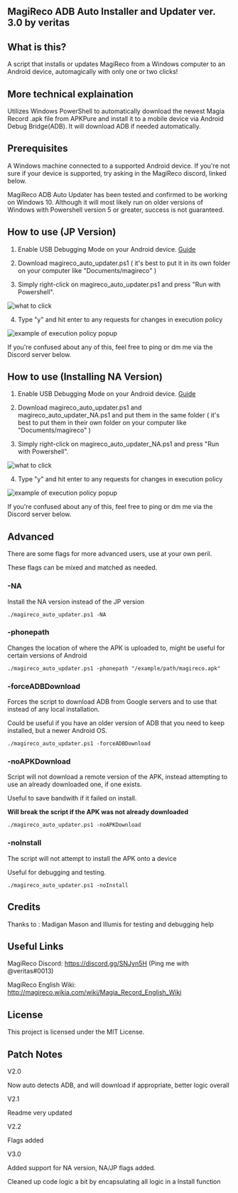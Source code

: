 MagiReco ADB Auto Installer and Updater ver. 3.0 by veritas
---------------------------------------------------------

What is this?
-------------

A script that installs or updates MagiReco from a Windows computer to an Android device, automagically with only one or two clicks!

More technical explaination
---------------------------

Utilizes Windows PowerShell to automatically download the newest Magia Record .apk file from APKPure and install it to a mobile device via Android Debug Bridge(ADB). It will download ADB if needed automatically.

Prerequisites
-------------

A Windows machine connected to a supported Android device. If you're not sure if your device is supported, try asking in the MagiReco discord, linked below.

MagiReco ADB Auto Updater has been tested and confirmed to be working on Windows 10. Although it will most likely run on older versions of Windows with Powershell version 5 or greater, success is not guaranteed.

How to use (JP Version)
----------------------------------

1. Enable USB Debugging Mode on your Android device. [Guide](https://www.kingoapp.com/root-tutorials/how-to-enable-usb-debugging-mode-on-android.htm)

2. Download magireco_auto_updater.ps1 \( it's best to put it in its own folder on your computer like "Documents/magireco" \)

3. Simply right-click on magireco_auto_updater.ps1 and press "Run with Powershell".

![what to click](https://b.catgirlsare.sexy/KEvz.png)

4. Type "y" and hit enter to any requests for changes in execution policy

![example of execution policy popup](https://b.catgirlsare.sexy/7jRh.PNG)

If you're confused about any of this, feel free to ping or dm me via the Discord server below.

How to use (Installing NA Version)
----------------------------------

1. Enable USB Debugging Mode on your Android device. [Guide](https://www.kingoapp.com/root-tutorials/how-to-enable-usb-debugging-mode-on-android.htm)

2. Download magireco_auto_updater.ps1 and magireco_auto_updater_NA.ps1 and put them in the same folder \( it's best to put them in their own folder on your computer like "Documents/magireco" \)

3. Simply right-click on magireco_auto_updater_NA.ps1 and press "Run with Powershell".

![what to click](https://b.catgirlsare.sexy/KEvz.png)

4. Type "y" and hit enter to any requests for changes in execution policy

![example of execution policy popup](https://b.catgirlsare.sexy/7jRh.PNG)

If you're confused about any of this, feel free to ping or dm me via the Discord server below.

Advanced
----------

There are some flags for more advanced users, use at your own peril.

These flags can be mixed and matched as needed.

### -NA

Install the NA version instead of the JP version

```
./magireco_auto_updater.ps1 -NA
```

### -phonepath

Changes the location of where the APK is uploaded to, might be useful for certain versions of Android

```
./magireco_auto_updater.ps1 -phonepath "/example/path/magireco.apk"
```

### -forceADBDownload

Forces the script to download ADB from Google servers and to use that instead of any local installation.

Could be useful if you have an older version of ADB that you need to keep installed, but a newer
Android OS.

```
./magireco_auto_updater.ps1 -forceADBDownload
```

### -noAPKDownload

Script will not download a remote version of the APK, instead attempting to use an already downloaded one, if one exists.

Useful to save bandwith if it failed on install.

**Will break the script if the APK was not already downloaded**

```
./magireco_auto_updater.ps1 -noAPKDownload
```

### -noInstall

The script will not attempt to install the APK onto a device

Useful for debugging and testing.

```
./magireco_auto_updater.ps1 -noInstall
```


Credits
-------

Thanks to : Madigan Mason and Illumis for testing and debugging help

Useful Links
------------

MagiReco Discord: https://discord.gg/SNJyn5H (Ping me with @veritas#0013)

MagiReco English Wiki: http://magireco.wikia.com/wiki/Magia_Record_English_Wiki

License
-------

This project is licensed under the MIT License.

Patch Notes
-----------

V2.0

Now auto detects ADB, and will download if appropriate, better logic overall

V2.1

Readme very updated

V2.2

Flags added

V3.0

Added support for NA version, NA/JP flags added.

Cleaned up code logic a bit by encapsulating all logic in a Install function

